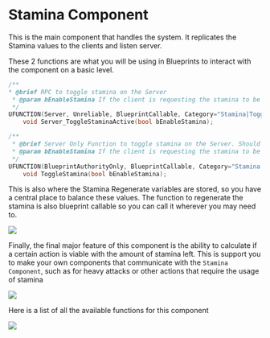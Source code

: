 ﻿# Stamina Component

This is the main component that handles the system. It replicates the Stamina values to the clients and listen server.


These 2 functions are what you will be using in Blueprints to interact with the component on a basic level. 
```c++
/**
* @brief RPC to toggle stamina on the Server
 * @param bEnableStamina If the client is requesting the stamina to be enabled or disabled
 */
UFUNCTION(Server, Unreliable, BlueprintCallable, Category="Stamina|Toggle")
    void Server_ToggleStaminaActive(bool bEnableStamina);

/**
 * @brief Server Only Function to toggle stamina on the Server. Should be used over the RPC equivalent when possible.
 * @param bEnableStamina If the client is requesting the stamina to be enabled or disabled
 */
UFUNCTION(BlueprintAuthorityOnly, BlueprintCallable, Category="Stamina|Toggle")
    void ToggleStamina(bool bEnableStamina);
```

This is also where the Stamina Regenerate variables are stored, so you have a central place to balance these values. The function to regenerate the stamina is also blueprint callable so you can call it wherever you may need to. 

![](/assets/Examples/StaminaComponentVariables.png)

Finally, the final major feature of this component is the ability to calculate if a certain action is viable with the amount of stamina left. This is support you to make your own components that communicate with the `Stamina Component`, such as for heavy attacks or other actions that require the usage of stamina

![](/assets/Examples/CanPerformAction.png)


Here is a list of all the available functions for this component

![](/assets/Examples/StaminaComponentList.png)